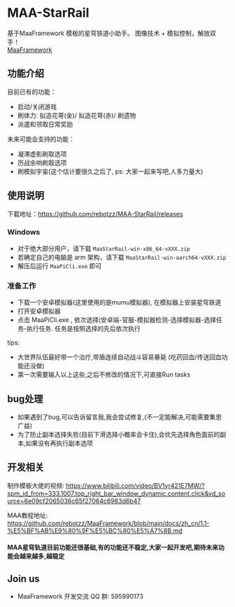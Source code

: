 # MAA-StarRail

基于MaaFramework 模板的星穹铁道小助手。 图像技术 + 模拟控制，解放双手！  
[MaaFramework](https://github.com/MaaXYZ/MaaFramework)


## 功能介绍

目前已有的功能：

- 启动/关闭游戏
- 刷体力: 拟造花萼(金)/ 拟造花萼(赤)/ 刷遗物
- 派遣和领取日常奖励

未来可能会支持的功能：

- 凝滞虚影刷取选项
- 历战余响刷取选项
- 刷模拟宇宙(这个估计要很久之后了, ps: 大家一起来写吧,人多力量大)


## 使用说明

下载地址：<https://github.com/rebotzz/MAA-StarRail/releases>

### Windows

- 对于绝大部分用户，请下载 `MaaStarRail-win-x86_64-vXXX.zip`
- 若确定自己的电脑是 arm 架构，请下载 `MaaStarRail-win-aarch64-vXXX.zip`
- 解压后运行 `MaaPiCli.exe` 即可

### 准备工作

- 下载一个安卓模拟器(这里使用的是mumu模拟器), 在模拟器上安装星穹铁道
- 打开安卓模拟器
- 点击 MaaPiCli.exe , 依次选择(安卓端-官服-模拟器检测-选择模拟器-选择任务-执行任务. 任务是按照选择的先后依次执行

tips: 

- 大世界队伍最好带一个治疗,带盾连续自动战斗容易暴毙 (吃药回血/传送回血功能还没做)
- 第一次需要输入以上这些,之后不修改的情况下,可直接Run tasks

## bug处理

- 如果遇到了bug,可以告诉留言我,我会尝试修复,(不一定能解决,可能需要集思广益)
- 为了防止副本选择失败(目前下滑选择小概率会卡住),会优先选择角色面前的副本,如果没有再执行副本选项

## 开发相关

制作模板大佬的视频: https://www.bilibili.com/video/BV1yr421E7MW/?spm_id_from=333.1007.top_right_bar_window_dynamic.content.click&vd_source=6e09cf2065036c65f27064c6983d6b47

MAA教程地址: https://github.com/rebotzz/MaaFramework/blob/main/docs/zh_cn/1.1-%E5%BF%AB%E9%80%9F%E5%BC%80%E5%A7%8B.md

#### MAA星穹轨道目前功能还很基础,有的功能还不稳定,大家一起开发吧,期待未来功能会越来越多,越稳定

## Join us

- MaaFramework 开发交流 QQ 群: 595990173

